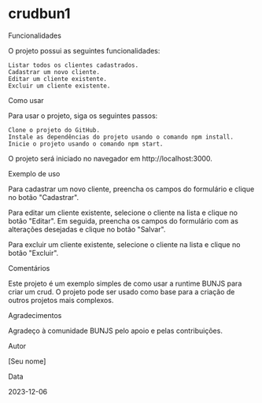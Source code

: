 # crudbun1
Funcionalidades

O projeto possui as seguintes funcionalidades:

    Listar todos os clientes cadastrados.
    Cadastrar um novo cliente.
    Editar um cliente existente.
    Excluir um cliente existente.

Como usar

Para usar o projeto, siga os seguintes passos:

    Clone o projeto do GitHub.
    Instale as dependências do projeto usando o comando npm install.
    Inicie o projeto usando o comando npm start.

O projeto será iniciado no navegador em http://localhost:3000.

Exemplo de uso

Para cadastrar um novo cliente, preencha os campos do formulário e clique no botão "Cadastrar".

Para editar um cliente existente, selecione o cliente na lista e clique no botão "Editar". Em seguida, preencha os campos do formulário com as alterações desejadas e clique no botão "Salvar".

Para excluir um cliente existente, selecione o cliente na lista e clique no botão "Excluir".

Comentários

Este projeto é um exemplo simples de como usar a runtime BUNJS para criar um crud. O projeto pode ser usado como base para a criação de outros projetos mais complexos.

Agradecimentos

Agradeço à comunidade BUNJS pelo apoio e pelas contribuições.

Autor

[Seu nome]

Data

2023-12-06
